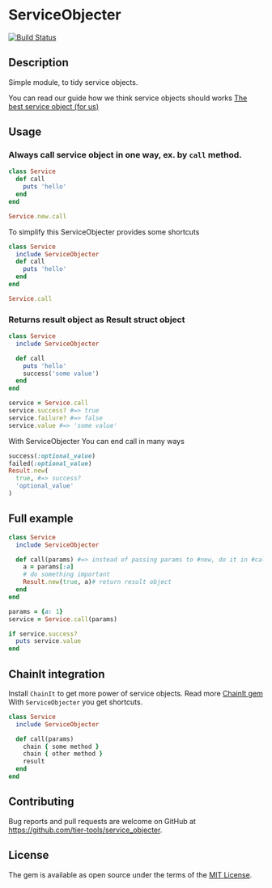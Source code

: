 # ServiceObjecter

[![Build Status](https://travis-ci.com/tier-tools/service_objecter.svg?branch=master)](https://travis-ci.com/tier-tools/service_objecter)

## Description

Simple module, to tidy service objects.

You can read our guide how we think service objects should works [The best service object (for us)](https://github.com/tier-tools/service_objecter/wiki/The-best-service-object-(for-us))

## Usage

### Always call service object in one way, ex. by `call` method.

```ruby
class Service
  def call
    puts 'hello'
  end
end

Service.new.call
```

To simplify this ServiceObjecter provides some shortcuts

```ruby
class Service
  include ServiceObjecter
  def call
    puts 'hello'
  end
end

Service.call
```

### Returns result object as Result struct object

```ruby
class Service
  include ServiceObjecter

  def call
    puts 'hello'
    success('some value')
  end
end

service = Service.call
service.success? #=> true
service.failure? #=> false
service.value #=> 'some value'
```

With ServiceObjecter You can end call in many ways

```ruby
success(:optional_value)
failed(:optional_value)
Result.new(
  true, #=> success?
  'optional_value'
)
```

## Full example


```ruby
class Service
  include ServiceObjecter

  def call(params) #=> instead of passing params to #new, do it in #call
    a = params[:a]
    # do something important
    Result.new(true, a)# return result object
  end
end

params = {a: 1}
service = Service.call(params)

if service.success?
  puts service.value
end
```

## ChainIt integration

Install `ChainIt` to get more power of service objects.
Read more [ChainIt gem](https://github.com/tier-tools/ChainIt)
With `ServiceObjecter` you get shortcuts.

```ruby
class Service
  include ServiceObjecter

  def call(params)
    chain { some method }
    chain { other method }
    result
  end
end
```

## Contributing

Bug reports and pull requests are welcome on GitHub at https://github.com/tier-tools/service_objecter.

## License

The gem is available as open source under the terms of the [MIT License](http://opensource.org/licenses/MIT).
